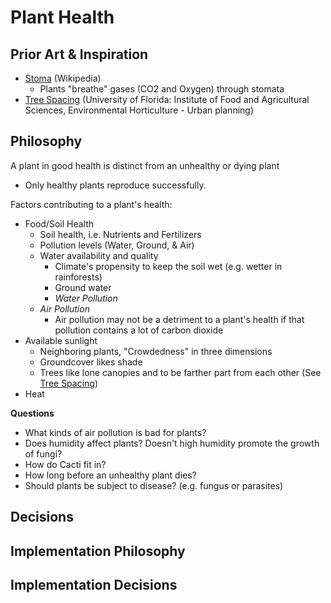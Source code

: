 # Plant Health

## Prior Art & Inspiration

* [Stoma](https://en.wikipedia.org/wiki/Stoma) (Wikipedia)
  * Plants "breathe" gases (CO2 and Oxygen) through stomata
* [Tree Spacing](http://hort.ifas.ufl.edu/woody/spacing.shtml) (University of Florida: Institute of Food and Agricultural Sciences, Environmental Horticulture - Urban planning)

## Philosophy

A plant in good health is distinct from an unhealthy or dying plant

* Only healthy plants reproduce successfully.

Factors contributing to a plant's health:
- Food/Soil Health
  - Soil health, i.e. Nutrients and Fertilizers
  - Pollution levels (Water, Ground, & Air)
  - Water availability and quality
    - Climate's propensity to keep the soil wet (e.g. wetter in rainforests)
    - Ground water
    - _Water Pollution_
  - _Air Pollution_
    - Air pollution may not be a detriment to a plant's health if that pollution contains a lot of carbon dioxide
- Available sunlight
  - Neighboring plants, "Crowdedness" in three dimensions
  - Groundcover likes shade
  - Trees like lone canopies and to be farther part from each other (See [Tree Spacing](#prior-art--inspiration))
- Heat

**Questions**

- What kinds of air pollution is bad for plants?
- Does humidity affect plants? Doesn't high humidity promote the growth of fungi?
- How do Cacti fit in?
- How long before an unhealthy plant dies?
- Should plants be subject to disease? (e.g. fungus or parasites)

## Decisions

## Implementation Philosophy

## Implementation Decisions
